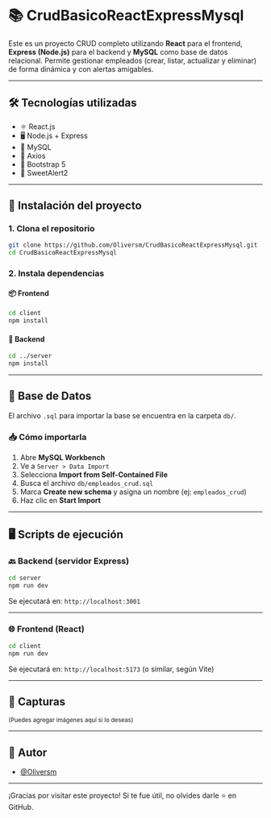 # 📚 CrudBasicoReactExpressMysql

Este es un proyecto CRUD completo utilizando **React** para el frontend, **Express (Node.js)** para el backend y **MySQL** como base de datos relacional. Permite gestionar empleados (crear, listar, actualizar y eliminar) de forma dinámica y con alertas amigables.

---

## 🛠️ Tecnologías utilizadas

- ⚛️ React.js
- 🖥️ Node.js + Express
- 🐬 MySQL
- 📡 Axios
- 🎨 Bootstrap 5
- 💬 SweetAlert2

---

## 🚀 Instalación del proyecto

### 1. Clona el repositorio

```bash
git clone https://github.com/Oliversm/CrudBasicoReactExpressMysql.git
cd CrudBasicoReactExpressMysql
```

### 2. Instala dependencias

#### 📦 Frontend

```bash
cd client
npm install
```

#### 🔧 Backend

```bash
cd ../server
npm install
```

---

## 🧠 Base de Datos

El archivo `.sql` para importar la base se encuentra en la carpeta `db/`.

### 📥 Cómo importarla

1. Abre **MySQL Workbench**
2. Ve a `Server > Data Import`
3. Selecciona **Import from Self-Contained File**
4. Busca el archivo `db/empleados_crud.sql`
5. Marca **Create new schema** y asigna un nombre (ej: `empleados_crud`)
6. Haz clic en **Start Import**

---

## 🖥️ Scripts de ejecución

### 🔙 Backend (servidor Express)

```bash
cd server
npm run dev
```

Se ejecutará en: `http://localhost:3001`

---

### 🌐 Frontend (React)

```bash
cd client
npm run dev
```

Se ejecutará en: `http://localhost:5173` (o similar, según Vite)

---

## 📸 Capturas

<sub>(Puedes agregar imágenes aquí si lo deseas)</sub>

---

## 🙌 Autor

- [@Oliversm](https://github.com/Oliversm)

---

¡Gracias por visitar este proyecto! Si te fue útil, no olvides darle ⭐ en GitHub.

